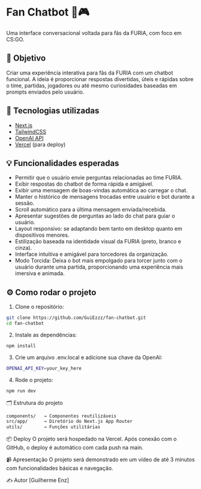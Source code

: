 # Fan Chatbot 🤖🎮

Uma interface conversacional voltada para fãs da FURIA, com foco em CS:GO.

## 🚀 Objetivo

Criar uma experiência interativa para fãs da FURIA com um chatbot funcional. A ideia é proporcionar respostas divertidas, úteis e rápidas sobre o time, partidas, jogadores ou até mesmo curiosidades baseadas em prompts enviados pelo usuário.

## 🧰 Tecnologias utilizadas

- [Next.js](https://nextjs.org/)
- [TailwindCSS](https://tailwindcss.com/)
- [OpenAI API](https://platform.openai.com/)
- [Vercel](https://vercel.com/) (para deploy)

## 💡 Funcionalidades esperadas

- Permitir que o usuário envie perguntas relacionadas ao time FURIA.
- Exibir respostas do chatbot de forma rápida e amigável.
- Exibir uma mensagem de boas-vindas automática ao carregar o chat.
- Manter o histórico de mensagens trocadas entre usuário e bot durante a sessão.
- Scroll automático para a última mensagem enviada/recebida.
- Apresentar sugestões de perguntas ao lado do chat para guiar o usuário.
- Layout responsivo: se adaptando bem tanto em desktop quanto em dispositivos menores.
- Estilização baseada na identidade visual da FURIA (preto, branco e cinza).
- Interface intuitiva e amigável para torcedores da organização.
- Modo Torcida: Deixa o bot mais empolgado para torcer junto com o usuário durante uma partida, proporcionando uma experiência mais imersiva e animada.

## ⚙️ Como rodar o projeto

1. Clone o repositório:

```bash
git clone https://github.com/GuiEzzz/fan-chatbot.git
cd fan-chatbot
```

2. Instale as dependências:
```bash
npm install
```

3. Crie um arquivo .env.local e adicione sua chave da OpenAI:
```bash
OPENAI_API_KEY=your_key_here
```

4. Rode o projeto:
```bash
npm run dev
```

🗂️ Estrutura do projeto
```bash
components/   → Componentes reutilizáveis
src/app/      → Diretório do Next.js App Router
utils/        → Funções utilitárias
```
📦 Deploy
O projeto será hospedado na Vercel. Após conexão com o GitHub, o deploy é automático com cada push na main.

📹 Apresentação
O projeto será demonstrado em um vídeo de até 3 minutos com funcionalidades básicas e navegação.

✍️ Autor
[Guilherme Enz]
